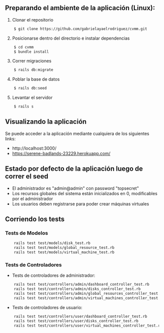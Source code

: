 ## Preparando el ambiente de la aplicación (Linux):

1. Clonar el repositorio

```sh	
	$ git clone https://github.com/gabrielayaelrodriguez/cvmm.git
```

2. Posicionarse dentro del directorio e instalar dependencias

```sh
    $ cd cvmm
	$ bundle install
```

3. Correr migraciones

```sh	
	$ rails db:migrate
```
4. Poblar la base de datos

```sh
	$ rails db:seed
```

5. Levantar el servidor

```sh
	$ rails s
```

## Visualizando la aplicación

Se puede acceder a la aplicación mediante cualquiera de los siguientes links:

* http://localhost:3000/
* https://serene-badlands-23229.herokuapp.com/

## Estado por defecto de la aplicación luego de correr el seed

* El administrador es "admin@admin" con password "topsecret"
* Los recursos globales del sistema están inicializados en 0, modificables por el administrador
* Los usuarios deben registrarse para poder crear máquinas virtuales

## Corriendo los tests

### Tests de Modelos

```sh
	rails test test/models/disk_test.rb
	rails test test/models/global_resource_test.rb
	rails test test/models/virtual_machine_test.rb
```

### Tests de Controladores

* Tests de controladores de administrador:

```sh
	rails test test/controllers/admin/dashboard_controller_test.rb
	rails test test/controllers/admin/disks_controller_test.rb
	rails test test/controllers/admin/global_resources_controller_test.rb
	rails test test/controllers/admin/virtual_machines_controller_test.rb
```

* Tests de controladores de usuario:

```sh
	rails test test/controllers/user/dashboard_controller_test.rb
	rails test test/controllers/user/disks_controller_test.rb
	rails test test/controllers/user/virtual_machines_controller_test.rb
```